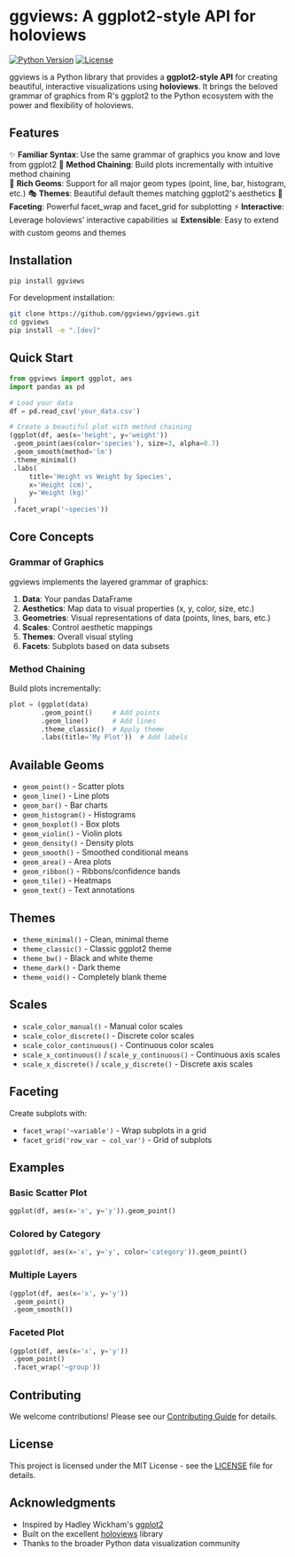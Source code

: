 # ggviews: A ggplot2-style API for holoviews

[![Python Version](https://img.shields.io/badge/python-3.7%2B-blue.svg)](https://www.python.org/downloads/)
[![License](https://img.shields.io/badge/license-MIT-green.svg)](LICENSE)

ggviews is a Python library that provides a **ggplot2-style API** for creating beautiful, interactive visualizations using **holoviews**. It brings the beloved grammar of graphics from R's ggplot2 to the Python ecosystem with the power and flexibility of holoviews.

## Features

✨ **Familiar Syntax**: Use the same grammar of graphics you know and love from ggplot2
🔗 **Method Chaining**: Build plots incrementally with intuitive method chaining  
🎨 **Rich Geoms**: Support for all major geom types (point, line, bar, histogram, etc.)
🎭 **Themes**: Beautiful default themes matching ggplot2's aesthetics
🎯 **Faceting**: Powerful facet_wrap and facet_grid for subplotting
⚡ **Interactive**: Leverage holoviews' interactive capabilities
📊 **Extensible**: Easy to extend with custom geoms and themes

## Installation

```bash
pip install ggviews
```

For development installation:
```bash
git clone https://github.com/ggviews/ggviews.git
cd ggviews  
pip install -e ".[dev]"
```

## Quick Start

```python
from ggviews import ggplot, aes
import pandas as pd

# Load your data
df = pd.read_csv('your_data.csv')

# Create a beautiful plot with method chaining
(ggplot(df, aes(x='height', y='weight'))
 .geom_point(aes(color='species'), size=3, alpha=0.7)
 .geom_smooth(method='lm')
 .theme_minimal()
 .labs(
     title='Height vs Weight by Species',
     x='Height (cm)', 
     y='Weight (kg)'
 )
 .facet_wrap('~species'))
```

## Core Concepts

### Grammar of Graphics
ggviews implements the layered grammar of graphics:

1. **Data**: Your pandas DataFrame
2. **Aesthetics**: Map data to visual properties (x, y, color, size, etc.)
3. **Geometries**: Visual representations of data (points, lines, bars, etc.) 
4. **Scales**: Control aesthetic mappings
5. **Themes**: Overall visual styling
6. **Facets**: Subplots based on data subsets

### Method Chaining
Build plots incrementally:

```python
plot = (ggplot(data)
        .geom_point()     # Add points
        .geom_line()      # Add lines  
        .theme_classic()  # Apply theme
        .labs(title='My Plot'))  # Add labels
```

## Available Geoms

- `geom_point()` - Scatter plots
- `geom_line()` - Line plots
- `geom_bar()` - Bar charts
- `geom_histogram()` - Histograms  
- `geom_boxplot()` - Box plots
- `geom_violin()` - Violin plots
- `geom_density()` - Density plots
- `geom_smooth()` - Smoothed conditional means
- `geom_area()` - Area plots
- `geom_ribbon()` - Ribbons/confidence bands
- `geom_tile()` - Heatmaps
- `geom_text()` - Text annotations

## Themes

- `theme_minimal()` - Clean, minimal theme
- `theme_classic()` - Classic ggplot2 theme  
- `theme_bw()` - Black and white theme
- `theme_dark()` - Dark theme
- `theme_void()` - Completely blank theme

## Scales

- `scale_color_manual()` - Manual color scales
- `scale_color_discrete()` - Discrete color scales
- `scale_color_continuous()` - Continuous color scales
- `scale_x_continuous()` / `scale_y_continuous()` - Continuous axis scales
- `scale_x_discrete()` / `scale_y_discrete()` - Discrete axis scales

## Faceting

Create subplots with:
- `facet_wrap('~variable')` - Wrap subplots in a grid
- `facet_grid('row_var ~ col_var')` - Grid of subplots

## Examples

### Basic Scatter Plot
```python
ggplot(df, aes(x='x', y='y')).geom_point()
```

### Colored by Category
```python
ggplot(df, aes(x='x', y='y', color='category')).geom_point()
```

### Multiple Layers
```python
(ggplot(df, aes(x='x', y='y'))
 .geom_point()
 .geom_smooth())
```

### Faceted Plot
```python
(ggplot(df, aes(x='x', y='y'))
 .geom_point() 
 .facet_wrap('~group'))
```

## Contributing

We welcome contributions! Please see our [Contributing Guide](CONTRIBUTING.md) for details.

## License

This project is licensed under the MIT License - see the [LICENSE](LICENSE) file for details.

## Acknowledgments

- Inspired by Hadley Wickham's [ggplot2](https://ggplot2.tidyverse.org/)
- Built on the excellent [holoviews](http://holoviews.org/) library
- Thanks to the broader Python data visualization community